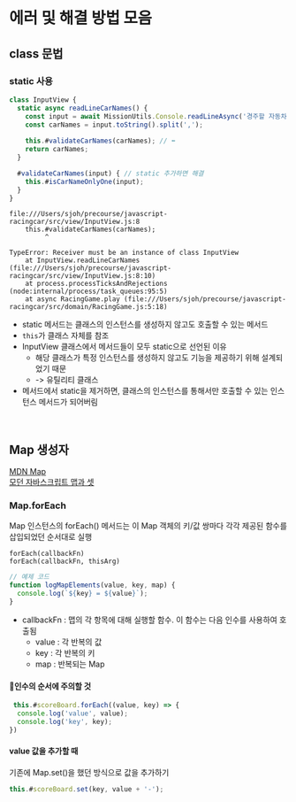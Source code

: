 # 에러 및 해결 방법 모음

## class 문법 

### static 사용 

```js
class InputView {
  static async readLineCarNames() {
    const input = await MissionUtils.Console.readLineAsync('경주할 자동차 이름을 입력하세요.(이름은 쉼표(,) 기준으로 구분)\n');
    const carNames = input.toString().split(',');
    
    this.#validateCarNames(carNames); // ⬅️
    return carNames;
  }

  #validateCarNames(input) { // static 추가하면 해결
    this.#isCarNameOnlyOne(input);
  }
}
```

```
file:///Users/sjoh/precourse/javascript-racingcar/src/view/InputView.js:8
    this.#validateCarNames(carNames);
         ^
         
TypeError: Receiver must be an instance of class InputView
    at InputView.readLineCarNames (file:///Users/sjoh/precourse/javascript-racingcar/src/view/InputView.js:8:10)
    at process.processTicksAndRejections (node:internal/process/task_queues:95:5)
    at async RacingGame.play (file:///Users/sjoh/precourse/javascript-racingcar/src/domain/RacingGame.js:5:18)
```

- static 메서드는 클래스의 인스턴스를 생성하지 않고도 호출할 수 있는 메서드
- `this`가 클래스 자체를 참조
- InputView 클래스에서 메서드들이 모두 static으로 선언된 이유 
  - 해당 클래스가 특정 인스턴스를 생성하지 않고도 기능을 제공하기 위해 설계되었기 때문
  - -> 유틸리티 클래스
- 메서드에서 static을 제거하면, 클래스의 인스턴스를 통해서만 호출할 수 있는 인스턴스 메서드가 되어버림


<br>

## Map 생성자 

[MDN Map](https://developer.mozilla.org/ko/docs/Web/JavaScript/Reference/Global_Objects/Map/set)  
[모던 자바스크립트 맵과 셋](https://ko.javascript.info/map-set)

### Map.forEach

Map 인스턴스의 forEach() 메서드는 이 Map 객체의 키/값 쌍마다 각각 제공된 함수를 삽입되었던 순서대로 실행

```
forEach(callbackFn)
forEach(callbackFn, thisArg)
```

```js
// 예제 코드
function logMapElements(value, key, map) {
  console.log(`${key} = ${value}`);
}
```

* callbackFn : 맵의 각 항목에 대해 실행할 함수. 이 함수는 다음 인수를 사용하여 호출됨
  * value : 각 반복의 값
  * key : 각 반복의 키
  * map : 반복되는 Map

#### 🚨인수의 순서에 주의할 것

```js
 this.#scoreBoard.forEach((value, key) => {
  console.log('value', value);
  console.log('key', key);
})
```

#### value 값을 추가할 때

기존에 Map.set()을 했던 방식으로 값을 추가하기

```js
this.#scoreBoard.set(key, value + '-');
```
